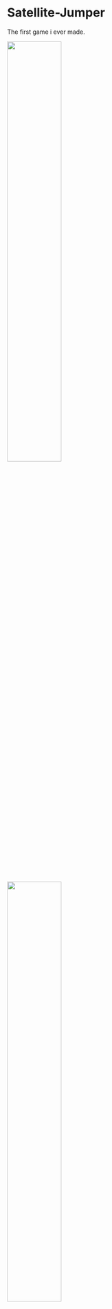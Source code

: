 # Satellite-Jumper
The first game i ever made.


<img src="https://user-images.githubusercontent.com/31239471/50517007-53524a80-0aae-11e9-9ab8-97cabe1af66f.jpg" width=50% height=50%/>

<img src="https://user-images.githubusercontent.com/31239471/50516997-459cc500-0aae-11e9-92e4-99f78d36a1fe.jpg" width=50% height=50%/>


<img src="https://user-images.githubusercontent.com/31239471/50517004-4d5c6980-0aae-11e9-9667-e5f9fac85130.jpg" height=50% width=50%/>



